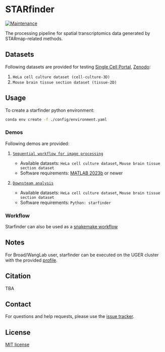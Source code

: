 # STARfinder

[![Maintenance](https://img.shields.io/badge/Maintained%3F-yes-green.svg)](https://GitHub.com/jiahaoh/starmap_clean/graphs/commit-activity)
<!-- [![Tests][badge-tests]][link-tests] -->
<!-- [![Documentation][badge-docs]][link-docs] -->

<!-- [badge-tests]: https://img.shields.io/github/actions/workflow/status/jiahaoh/starfinder/test.yaml?branch=main -->
<!-- [link-tests]: https://github.com/wanglab-broad/starfinder/actions/workflows/test.yml -->
<!-- [badge-docs]: https://img.shields.io/readthedocs/starfinder -->
<!-- [link-docs]: https://starfinder.readthedocs.io -->

The processing pipeline for spatial transcriptomics data generated by STARmap-related methods. 


## Datasets
Following datasets are provided for testing [Single Cell Portal](https://singlecell.broadinstitute.org/single_cell/study/SCP2637), [Zenodo]():
1. ```HeLa cell culture dataset (cell-culture-3D)```
2. ```Mouse brain tissue section dataset (tissue-2D)```

## Usage
To create a starfinder python environment:
```bash
conda env create -f ./config/environment.yaml
```

### Demos
Following demos are provided:
1. [```Sequential workflow for image processing```](https://github.com/wanglab-broad/starfinder/tree/main/example/sequential_workflow)
    - Available datasets:  ```HeLa cell culture dataset```, ```Mouse brain tissue section dataset```
    - Software requirements: [MATLAB 2023b](https://www.mathworks.com/products/matlab.html) or newer

2. [```Downsteam analysis```](https://github.com/wanglab-broad/starfinder/tree/main/example/downsteam)
    - Available datasets:  ```HeLa cell culture dataset```, ```Mouse brain tissue section dataset```
    - Software requirements: ```Python: starfinder```

### Workflow
Starfinder can also be used as a [snakemake workflow](https://github.com/wanglab-broad/starfinder/tree/main/workflow/)


## Notes
For Broad/WangLab user, starfinder can be executed on the UGER cluster with the provided [profile](https://github.com/wanglab-broad/starfinder/tree/main/profile/broad-uger). 

<!-- See the [changelog][changelog]. -->


## Citation
TBA
<!-- > X Wang*, W E Allen*, M Wright, E Sylwestrak, N Samusik, S Vesuna, K Evans, C Liu, C Ramakrishnan, J Liu, G P Nolan#, F-A Bava#, K Deisseroth#. Three-dimensional intact-tissue-sequencing of single-cell transcriptional states. Science 2018, eaat5691.
_*co-first authors; #corresponding authors_ -->


## Contact
For questions and help requests, please use the [issue tracker](https://github.com/wanglab-broad/starfinder/issues).


## License
[MIT license]()

